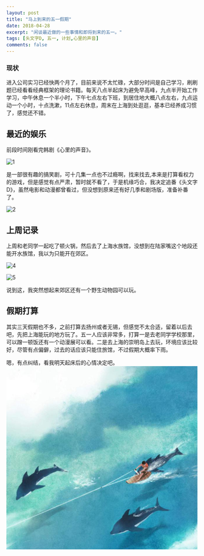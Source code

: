 ```yaml
---
layout: post
title: "马上到来的五一假期"
date: 2018-04-28
excerpt: "闲谈最近做的一些事情和即将到来的五一。"
tags: [头文字D, 五一, 计划,心里的声音]
comments: false
---
```

### 现状
进入公司实习已经快两个月了，目前来说不太忙碌，大部分时间是自己学习，刷刷题已经看看经典框架的理论书籍。每天八点半起床为避免早高峰，九点半开始工作学习，中午休息一个半小时，下午七点左右下班，到居住地大概八点左右，九点运动一个小时，十点洗漱，11点左右休息，周末在上海到处逛逛，基本已经养成习惯了，感觉还不错。



## 最近的娱乐

前段时间刚看完韩剧《心里的声音》。

![1](https://gss3.bdstatic.com/-Po3dSag_xI4khGkpoWK1HF6hhy/baike/c0%3Dbaike92%2C5%2C5%2C92%2C30/sign=6780ada89ceef01f591910978197f240/78310a55b319ebc4644a62558a26cffc1f1716cf.jpg)

是一部很有趣的搞笑剧，可十几集一点也不过瘾啊，找来找去,本来是打算看权力的游戏，但是感觉有点严肃，暂时就不看了，于是机缘巧合，我决定追番《头文字D》，虽然电影和动漫都曾看过，但没想到原来还有好几季和剧场版，准备补番了。

![2](https://timgsa.baidu.com/timg?image&quality=80&size=b9999_10000&sec=1524912967055&di=229efb22365ec53142f09919a7eb5c7e&imgtype=0&src=http%3A%2F%2Fhimg2.huanqiu.com%2Fattachment2010%2F2016%2F0630%2F16%2F19%2F20160630041918458.jpg)

## 上周记录
上周和老同学一起吃了顿火锅，然后去了上海水族馆，没想到在陆家嘴这个地段还能开水族馆，我以为只能开在郊区。


![4](https://github.com/Neocou/neocou.github.io/blob/master/images/1/2.jpg)

![5](https://github.com/Neocou/neocou.github.io/blob/master/images/1/3.jpg)


说到这，我突然想起来郊区还有一个野生动物园可以玩。



## 假期打算

其实三天假期也不多，之前打算去扬州或者无锡，但感觉不太合适，留着以后去吧，先把上海能玩的地方玩了。五一人应该非常多，打算一是去老同学学校那里，可以蹭一顿饭还有一个动漫展可以看。二是去上海的崇明岛上去玩，环境应该比较好，尽管有点偏僻，过去的话应该只能住旅馆，不过假期大概率下雨。

嗯，有点纠结，看我明天起床后的心情决定吧。
![7](https://github.com/Neocou/neocou.github.io/blob/master/images/1/5.jpg)





